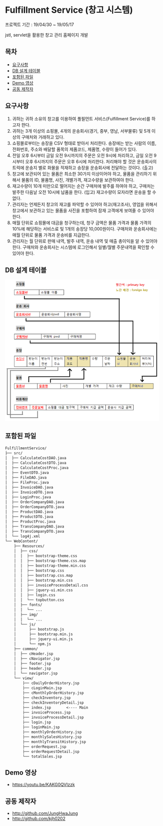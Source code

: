 ﻿# Fulfillment Service (창고 시스템)

프로젝트 기간 : 19/04/30 ~ 19/05/17

jstl, servlet을 활용한 창고 관리 홈페이지 개발



## 목차

- [요구사항](#요구사항)
- [DB 설계 테이블](#db-설계-테이블)
- [포함된 파일](#포함된-파일)
- [Demo 영상](#demo-영상)
- [공동 제작자](#공동-제작자)


## 요구사항

1. 귀하는 귀하 소유의 창고를 이용하여 풀필먼트 서비스(Fulfillment Service)를 하고자 한다. 
2. 귀하는 3개 이상의 쇼핑몰, 4개의 운송회사(경기, 중부, 영남, 서부물류) 및 5개 이상의 구매처와 거래하고 있다.
3. 쇼핑몰로부터는 송장을 CSV 형태로 받아서 처리한다. 송장에는 받는 사람의 이름, 전화번호, 주소와 배달할 품목의 제품코드, 제품명, 수량이 들어가 있다.
4. 전일 오후 6시부터 금일 오전 9시까지의 주문은 오전 9시에 처리하고, 금일 오전 9시부터 오후 6시까지의 주문은 오후 6시에 처리한다. 처리해야 할 것은 운송회사의 트럭에 운송지 별로 화물을 적재하고 송장을 운송회사에 전달하는 것이다. (출고)
5. 창고에 보관되어 있는 물품은 최소한 30가지 이상이어야 하고, 물품을 관리하기 위해서 물품의 ID, 물품명, 사진, 개별가격, 재고수량을 보관하여야 한다.
6. 재고수량이 10개 미만으로 떨어지는 순간 구매처에 발주를 하여야 하고, 구매처는 발주한 다음날 오전 10시에 납품을 한다. (입고) 재고수량이 모자라면 운송을 할 수 없다.
7. 관리자는 언제든지 창고의 재고를 파악할 수 있어야 하고(재고조사), 영업을 위해서 창고에서 보관하고 있는 물품을 사진을 포함하여 잠재 고객에게 보여줄 수 있어야 한다.
8. 매월 단위로 쇼핑몰에 대금을 청구하는데, 청구 금액은 물품 가격과 물품 가격의 10%에 해당하는 서비스료 및 1개의 송장당 10,000원이다. 구매처와 운송회사에는 매월 단위로 물품 가격과 운송비를 지급한다.
9. 관리자는 월 단위로 판매 내역, 발주 내역, 운송 내역 및 매출 총이익을 알 수 있어야 한다. 구매처와 운송회사는 시스템에 로그인해서 일별/월별 주문내역을 확인할 수 있어야 한다.



## DB 설계 테이블
 
 ![database.png](/database.png)



## 포함된 파일

```text
FulfillmentService/
├── src/
│  ├── CalculateCostDAO.java
│  ├── CalculateCostDTO.java
│  ├── CalculateCostProc.java
│  ├── EventDTO.java
│  ├── FileDAO.java
│  ├── FileProc.java
│  ├── InvoiceDAO.java
│  ├── InvoiceDTO.java
│  ├── LoginProc.java
│  ├── OrderCompanyDAO.java
│  ├── OrderCompanyDTO.java
│  ├── ProductDAO.java
│  ├── ProductDTO.java
│  ├── ProductProc.java
│  ├── TransCompanyDAO.java
│  ├── TransCompanyDTO.java
│  └── log4j.xml
└── WebContent/
    ├── Resources/
    │  ├── css/
    │  │  ├── bootstrap-theme.css
    │  │  ├── bootstrap-theme.css.map
    │  │  ├── bootstrap-theme.min.css
    │  │  ├── bootstrap.css
    │  │  ├── bootstrap.css.map
    │  │  ├── bootstrap.min.css
    │  │  ├── invoiceProcessDetail.css
    │  │  ├── jquery-ui.min.css
    │  │  ├── login.css
    │  │  └── topbutton.css
    │  ├── fonts/
    │  │  └── ...
    │  ├── img/
    │  │  └── ...
    │  └── js/
    │      ├── bootstrap.js
    │      ├── bootstrap.min.js
    │      ├── jquery-ui.min.js
    │      └── npm.js
    ├── common/
    │  ├── cHeader.jsp
    │  ├── cNavigator.jsp
    │  ├── footer.jsp
    │  ├── header.jsp
    │  └── navigator.jsp
    └── view/
        ├── cDailyOrderHistory.jsp
        ├── cLoginMain.jsp
        ├── cMonthlyOrderHistory.jsp
        ├── checkInventory.jsp
        ├── checkInventoryDetail.jsp
        ├── index.jsp		<---- Main
        ├── invoiceProcess.jsp
        ├── invoiceProcessDetail.jsp
        ├── login.jsp
        ├── loginMain.jsp
        ├── monthlyOrderHistory.jsp
        ├── monthlySalesHistory.jsp
        ├── monthlyTransitHistory.jsp
        ├── orderRequest.jsp
        ├── orderRequestDetail.jsp
        └── totalSales.jsp
```


## Demo 영상

- <https://youtu.be/KAKG0QVIzzk>



## 공동 제작자

- <http://github.com/JungHwaJung>
- <http://github.com/kjh0202>


